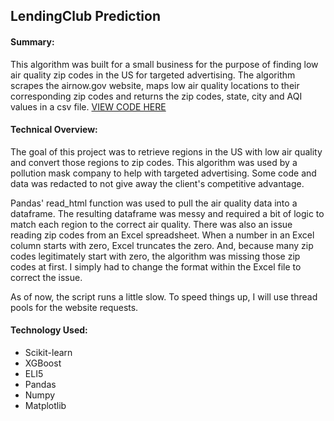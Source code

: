 ## LendingClub Prediction

[](lend.PNG)

#### Summary:
This algorithm was built for a small business for the purpose of finding low air quality zip codes in the US for targeted advertising. The algorithm scrapes the airnow.gov website, maps low air quality locations to their corresponding zip codes and returns the zip codes, state, city and AQI values in a csv file. [VIEW CODE HERE](https://github.com/tesseract314/tesseract314.github.io/blob/master/AQI_Zip_Codes.ipynb)

#### Technical Overview:
The goal of this project was to retrieve regions in the US with low air quality and convert those regions to zip codes. This algorithm was used by a pollution mask company to help with targeted advertising. Some code and data was redacted to not give away the client's competitive advantage.

Pandas' read_html function was used to pull the air quality data into a dataframe. The resulting dataframe was messy and required a bit of logic to match each region to the correct air quality. There was also an issue reading zip codes from an Excel spreadsheet. When a number in an Excel column starts with zero, Excel truncates the zero. And, because many zip codes legitimately start with zero, the algorithm was missing those zip codes at first. I simply had to change the format within the Excel file to correct the issue.

As of now, the script runs a little slow. To speed things up, I will use thread pools for the website requests.

#### Technology Used:
- Scikit-learn
- XGBoost
- ELI5
- Pandas
- Numpy
- Matplotlib
